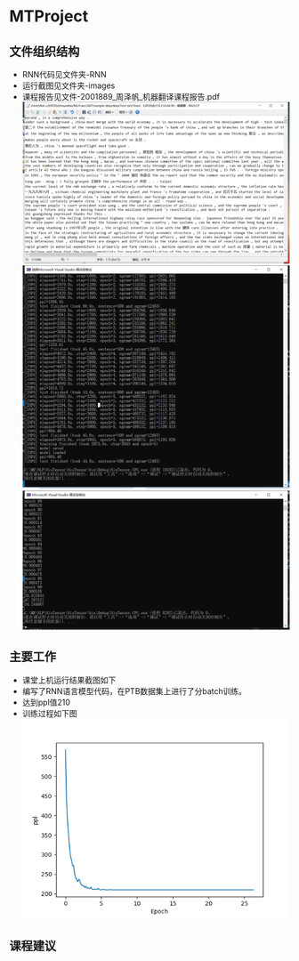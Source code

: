 # MTProject
## 文件组织结构
  * RNN代码见文件夹-RNN
  * 运行截图见文件夹-images
  * 课程报告见文件-2001889_周泽帆_机器翻译课程报告.pdf
  ![解码结果截图](https://github.com/ZhouZefan/MTProject/blob/main/images/解码结果截图.png)
  ![训练结果截图1](https://github.com/ZhouZefan/MTProject/blob/main/images/训练结果截图1.png)
  ![训练结果截图2](https://github.com/ZhouZefan/MTProject/blob/main/images/训练结果截图2.png)
## 主要工作
  * 课堂上机运行结果截图如下
  * 编写了RNN语言模型代码，在PTB数据集上进行了分batch训练。
  * 达到ppl值210
  * 训练过程如下图
  ![ppl](https://github.com/ZhouZefan/MTProject/blob/main/images/ppl.png)

## 课程建议
